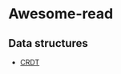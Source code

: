 # Awesome-read

## Data structures

- [CRDT](https://hal.inria.fr/inria-00555588/PDF/techreport.pdf)
